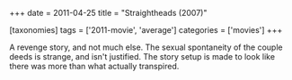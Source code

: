 +++
date = 2011-04-25
title = "Straightheads (2007)"

[taxonomies]
tags = ['2011-movie', 'average']
categories = ['movies']
+++

A revenge story, and not much else. The sexual spontaneity of the couple
deeds is strange, and isn\'t justified. The story setup is made to look
like there was more than what actually transpired.
